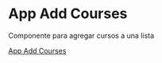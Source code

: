 # App Add Courses

Componente para agregar cursos a una lista

[App Add Courses](/app-add-courses.png)